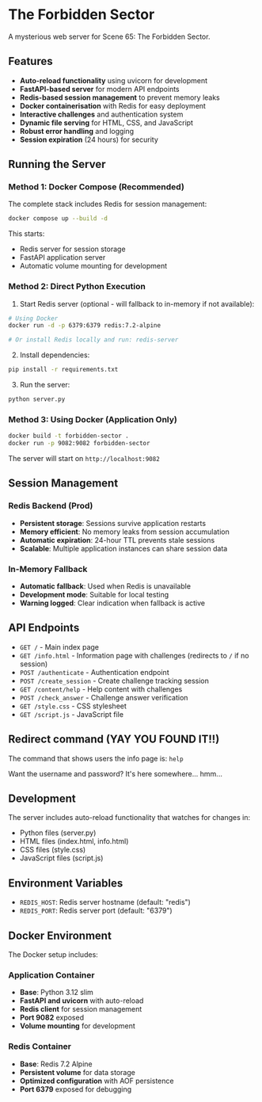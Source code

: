 # The Forbidden Sector

A mysterious web server for Scene 65: The Forbidden Sector.

## Features

- **Auto-reload functionality** using uvicorn for development
- **FastAPI-based server** for modern API endpoints
- **Redis-based session management** to prevent memory leaks
- **Docker containerisation** with Redis for easy deployment
- **Interactive challenges** and authentication system
- **Dynamic file serving** for HTML, CSS, and JavaScript
- **Robust error handling** and logging
- **Session expiration** (24 hours) for security

## Running the Server

### Method 1: Docker Compose (Recommended)

The complete stack includes Redis for session management:

```bash
docker compose up --build -d
```

This starts:
- Redis server for session storage
- FastAPI application server
- Automatic volume mounting for development

### Method 2: Direct Python Execution

1. Start Redis server (optional - will fallback to in-memory if not available):

```bash
# Using Docker
docker run -d -p 6379:6379 redis:7.2-alpine

# Or install Redis locally and run: redis-server
```

2. Install dependencies:

```bash
pip install -r requirements.txt
```

3. Run the server:

```bash
python server.py
```

### Method 3: Using Docker (Application Only)

```bash
docker build -t forbidden-sector .
docker run -p 9082:9082 forbidden-sector
```

The server will start on `http://localhost:9082`

## Session Management

### Redis Backend (Prod)
- **Persistent storage**: Sessions survive application restarts
- **Memory efficient**: No memory leaks from session accumulation
- **Automatic expiration**: 24-hour TTL prevents stale sessions
- **Scalable**: Multiple application instances can share session data

### In-Memory Fallback
- **Automatic fallback**: Used when Redis is unavailable
- **Development mode**: Suitable for local testing
- **Warning logged**: Clear indication when fallback is active

## API Endpoints

- `GET /` - Main index page
- `GET /info.html` - Information page with challenges (redirects to `/` if no session)
- `POST /authenticate` - Authentication endpoint
- `POST /create_session` - Create challenge tracking session
- `GET /content/help` - Help content with challenges
- `POST /check_answer` - Challenge answer verification
- `GET /style.css` - CSS stylesheet
- `GET /script.js` - JavaScript file

## Redirect command (YAY YOU FOUND IT!!)

The command that shows users the info page is:
`help`

Want the username and password? It's here somewhere... hmm...

## Development

The server includes auto-reload functionality that watches for changes in:

- Python files (server.py)
- HTML files (index.html, info.html)
- CSS files (style.css)
- JavaScript files (script.js)

## Environment Variables

- `REDIS_HOST`: Redis server hostname (default: "redis")
- `REDIS_PORT`: Redis server port (default: "6379")

## Docker Environment

The Docker setup includes:

### Application Container
- **Base**: Python 3.12 slim
- **FastAPI and uvicorn** with auto-reload
- **Redis client** for session management
- **Port 9082** exposed
- **Volume mounting** for development

### Redis Container
- **Base**: Redis 7.2 Alpine
- **Persistent volume** for data storage
- **Optimized configuration** with AOF persistence
- **Port 6379** exposed for debugging
